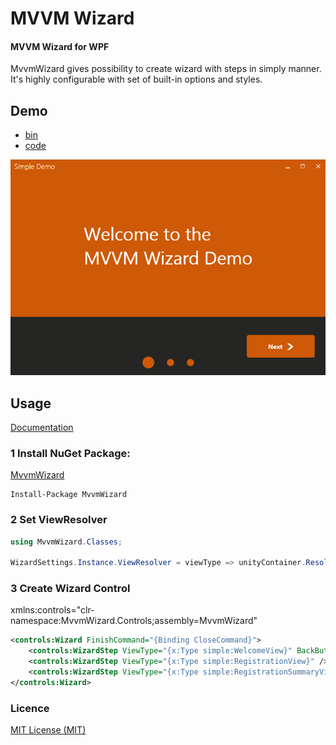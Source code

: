# MVVM Wizard
#### MVVM Wizard for WPF

MvvmWizard gives possibility to create wizard with steps in simply manner.
It's highly configurable with set of built-in options and styles.

## Demo
* [bin](https://github.com/lezhkin11/mvvm-wizard/releases/download/1.0.2/mvvm-wizrard-demo-bin.zip)
* [code](https://github.com/lezhkin11/mvvm-wizard/tree/master/src/WizardDemo)

<div>
<img alt="simpledemo" src="./docs/demo_wizard.gif">
</div>

## Usage
[Documentation](https://github.com/lezhkin11/mvvm-wizard/wiki)

### 1 Install NuGet Package:
[MvvmWizard](https://www.nuget.org/packages/MvvmWizard)

```
Install-Package MvvmWizard
```

### 2 Set ViewResolver
```csharp
using MvvmWizard.Classes;

WizardSettings.Instance.ViewResolver = viewType => unityContainer.Resolve(viewType);
```

### 3 Create Wizard Control
xmlns:controls="clr-namespace:MvvmWizard.Controls;assembly=MvvmWizard"

```xml
<controls:Wizard FinishCommand="{Binding CloseCommand}">
    <controls:WizardStep ViewType="{x:Type simple:WelcomeView}" BackButtonVisibility="Collapsed" />
    <controls:WizardStep ViewType="{x:Type simple:RegistrationView}" />
    <controls:WizardStep ViewType="{x:Type simple:RegistrationSummaryView}" ForwardButtonTitle="Finish" />
</controls:Wizard>
```
### Licence
[MIT License (MIT)](./LICENSE)
